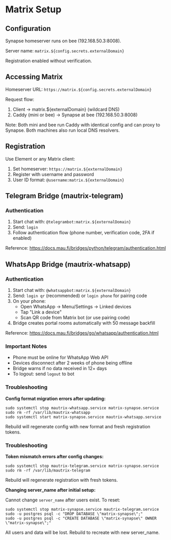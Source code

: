 # Matrix Setup

## Configuration

Synapse homeserver runs on bee (192.168.50.3:8008).

Server name: `matrix.${config.secrets.externalDomain}`

Registration enabled without verification.

## Accessing Matrix

Homeserver URL: `https://matrix.${config.secrets.externalDomain}`

Request flow:
1. Client → matrix.${externalDomain} (wildcard DNS)
2. Caddy (mini or bee) → Synapse at bee (192.168.50.3:8008)

Note: Both mini and bee run Caddy with identical config and can proxy to Synapse.
Both machines also run local DNS resolvers.

## Registration

Use Element or any Matrix client:
1. Set homeserver: `https://matrix.${externalDomain}`
2. Register with username and password
3. User ID format: `@username:matrix.${externalDomain}`

## Telegram Bridge (mautrix-telegram)

### Authentication

1. Start chat with: `@telegrambot:matrix.${externalDomain}`
2. Send: `login`
3. Follow authentication flow (phone number, verification code, 2FA if enabled)

Reference: https://docs.mau.fi/bridges/python/telegram/authentication.html

## WhatsApp Bridge (mautrix-whatsapp)

### Authentication

1. Start chat with: `@whatsappbot:matrix.${externalDomain}`
2. Send: `login qr` (recommended) or `login phone` for pairing code
3. On your phone:
   - Open WhatsApp → Menu/Settings → Linked devices
   - Tap "Link a device"
   - Scan QR code from Matrix bot (or use pairing code)
4. Bridge creates portal rooms automatically with 50 message backfill

Reference: https://docs.mau.fi/bridges/go/whatsapp/authentication.html

### Important Notes

- Phone must be online for WhatsApp Web API
- Devices disconnect after 2 weeks of phone being offline
- Bridge warns if no data received in 12+ days
- To logout: send `logout` to bot

### Troubleshooting

**Config format migration errors after updating:**

```console
sudo systemctl stop mautrix-whatsapp.service matrix-synapse.service
sudo rm -rf /var/lib/mautrix-whatsapp
sudo systemctl start matrix-synapse.service mautrix-whatsapp.service
```

Rebuild will regenerate config with new format and fresh registration tokens.

### Troubleshooting

**Token mismatch errors after config changes:**

```console
sudo systemctl stop mautrix-telegram.service matrix-synapse.service
sudo rm -rf /var/lib/mautrix-telegram
```

Rebuild will regenerate registration with fresh tokens.

**Changing server_name after initial setup:**

Cannot change `server_name` after users exist. To reset:

```console
sudo systemctl stop matrix-synapse.service mautrix-telegram.service
sudo -u postgres psql -c "DROP DATABASE \"matrix-synapse\";"
sudo -u postgres psql -c "CREATE DATABASE \"matrix-synapse\" OWNER \"matrix-synapse\";"
```

All users and data will be lost. Rebuild to recreate with new server_name.
